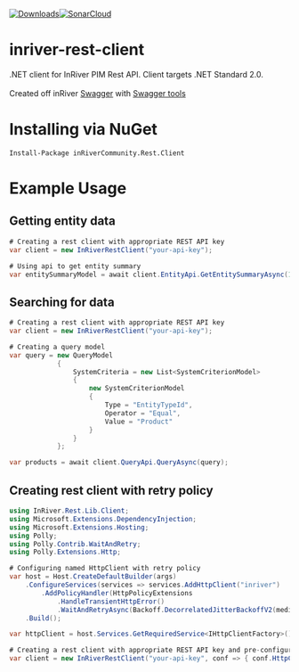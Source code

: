 [![Downloads](https://img.shields.io/nuget/dt/inRiverCommunity.Rest.Client.svg)](https://www.nuget.org/packages/inRiverCommunity.Rest.Client/)[![SonarCloud](https://github.com/robert-bialy/inriver-rest-client/actions/workflows/build.yml/badge.svg)](https://github.com/robert-bialy/inriver-rest-client/actions/workflows/build.yml)
# inriver-rest-client
.NET client for InRiver PIM Rest API. Client targets .NET Standard 2.0. <br/> <br/>
Created off inRiver [Swagger](https://apieuw.productmarketingcloud.com/swagger/ui/index#/) with [Swagger tools](https://swagger.io/)

# Installing via NuGet

```
Install-Package inRiverCommunity.Rest.Client
```
# Example Usage

## Getting entity data
```csharp
# Creating a rest client with appropriate REST API key
var client = new InRiverRestClient("your-api-key");

# Using api to get entity summary
var entitySummaryModel = await client.EntityApi.GetEntitySummaryAsync(10);
```

## Searching for data
```csharp
# Creating a rest client with appropriate REST API key
var client = new InRiverRestClient("your-api-key");

# Creating a query model
var query = new QueryModel
            {
                SystemCriteria = new List<SystemCriterionModel>
                {
                    new SystemCriterionModel
                    {
                        Type = "EntityTypeId",
                        Operator = "Equal",
                        Value = "Product"
                    }
                }
            };

var products = await client.QueryApi.QueryAsync(query);
```
## Creating rest client with retry policy
```csharp
using InRiver.Rest.Lib.Client;
using Microsoft.Extensions.DependencyInjection;
using Microsoft.Extensions.Hosting;
using Polly;
using Polly.Contrib.WaitAndRetry;
using Polly.Extensions.Http;

# Configuring named HttpClient with retry policy
var host = Host.CreateDefaultBuilder(args)
    .ConfigureServices(services => services.AddHttpClient("inriver")
        .AddPolicyHandler(HttpPolicyExtensions
            .HandleTransientHttpError()
            .WaitAndRetryAsync(Backoff.DecorrelatedJitterBackoffV2(medianFirstRetryDelay: TimeSpan.FromSeconds(1), retryCount: 5))))
    .Build();

var httpClient = host.Services.GetRequiredService<IHttpClientFactory>().CreateClient("inriver");

# Creating a rest client with appropriate REST API key and pre-configured HttpClient
var client = new InRiverRestClient("your-api-key", conf => { conf.HttpClientOverride = httpClient });

```
